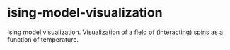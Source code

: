 # ising-model-visualization
Ising model visualization. Visualization of a field of (interacting) spins as a function of temperature.
